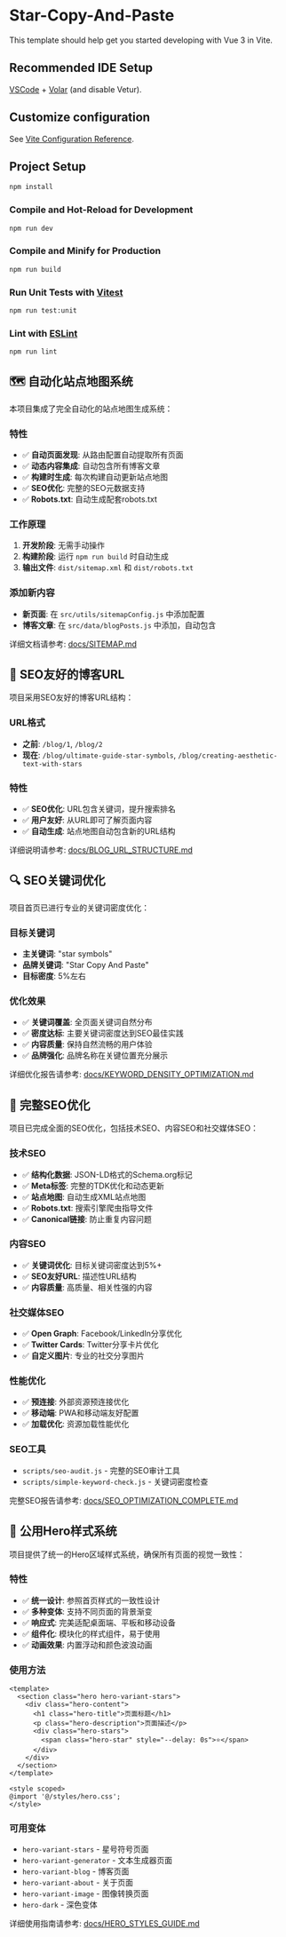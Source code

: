 # Star-Copy-And-Paste

This template should help get you started developing with Vue 3 in Vite.

## Recommended IDE Setup

[VSCode](https://code.visualstudio.com/) + [Volar](https://marketplace.visualstudio.com/items?itemName=Vue.volar) (and disable Vetur).

## Customize configuration

See [Vite Configuration Reference](https://vite.dev/config/).

## Project Setup

```sh
npm install
```

### Compile and Hot-Reload for Development

```sh
npm run dev
```

### Compile and Minify for Production

```sh
npm run build
```

### Run Unit Tests with [Vitest](https://vitest.dev/)

```sh
npm run test:unit
```

### Lint with [ESLint](https://eslint.org/)

```sh
npm run lint
```

## 🗺️ 自动化站点地图系统

本项目集成了完全自动化的站点地图生成系统：

### 特性

- ✅ **自动页面发现**: 从路由配置自动提取所有页面
- ✅ **动态内容集成**: 自动包含所有博客文章
- ✅ **构建时生成**: 每次构建自动更新站点地图
- ✅ **SEO优化**: 完整的SEO元数据支持
- ✅ **Robots.txt**: 自动生成配套robots.txt

### 工作原理

1. **开发阶段**: 无需手动操作
2. **构建阶段**: 运行 `npm run build` 时自动生成
3. **输出文件**: `dist/sitemap.xml` 和 `dist/robots.txt`

### 添加新内容

- **新页面**: 在 `src/utils/sitemapConfig.js` 中添加配置
- **博客文章**: 在 `src/data/blogPosts.js` 中添加，自动包含

详细文档请参考: [docs/SITEMAP.md](docs/SITEMAP.md)

## 📝 SEO友好的博客URL

项目采用SEO友好的博客URL结构：

### URL格式

- **之前**: `/blog/1`, `/blog/2`
- **现在**: `/blog/ultimate-guide-star-symbols`, `/blog/creating-aesthetic-text-with-stars`

### 特性

- ✅ **SEO优化**: URL包含关键词，提升搜索排名
- ✅ **用户友好**: 从URL即可了解页面内容
- ✅ **自动生成**: 站点地图自动包含新的URL结构

详细说明请参考: [docs/BLOG_URL_STRUCTURE.md](docs/BLOG_URL_STRUCTURE.md)

## 🔍 SEO关键词优化

项目首页已进行专业的关键词密度优化：

### 目标关键词

- **主关键词**: "star symbols"
- **品牌关键词**: "Star Copy And Paste"
- **目标密度**: 5%左右

### 优化效果

- ✅ **关键词覆盖**: 全页面关键词自然分布
- ✅ **密度达标**: 主要关键词密度达到SEO最佳实践
- ✅ **内容质量**: 保持自然流畅的用户体验
- ✅ **品牌强化**: 品牌名称在关键位置充分展示

详细优化报告请参考: [docs/KEYWORD_DENSITY_OPTIMIZATION.md](docs/KEYWORD_DENSITY_OPTIMIZATION.md)

## 🚀 完整SEO优化

项目已完成全面的SEO优化，包括技术SEO、内容SEO和社交媒体SEO：

### 技术SEO

- ✅ **结构化数据**: JSON-LD格式的Schema.org标记
- ✅ **Meta标签**: 完整的TDK优化和动态更新
- ✅ **站点地图**: 自动生成XML站点地图
- ✅ **Robots.txt**: 搜索引擎爬虫指导文件
- ✅ **Canonical链接**: 防止重复内容问题

### 内容SEO

- ✅ **关键词优化**: 目标关键词密度达到5%+
- ✅ **SEO友好URL**: 描述性URL结构
- ✅ **内容质量**: 高质量、相关性强的内容

### 社交媒体SEO

- ✅ **Open Graph**: Facebook/LinkedIn分享优化
- ✅ **Twitter Cards**: Twitter分享卡片优化
- ✅ **自定义图片**: 专业的社交分享图片

### 性能优化

- ✅ **预连接**: 外部资源预连接优化
- ✅ **移动端**: PWA和移动端友好配置
- ✅ **加载优化**: 资源加载性能优化

### SEO工具

- `scripts/seo-audit.js` - 完整的SEO审计工具
- `scripts/simple-keyword-check.js` - 关键词密度检查

完整SEO报告请参考: [docs/SEO_OPTIMIZATION_COMPLETE.md](docs/SEO_OPTIMIZATION_COMPLETE.md)

## 🎨 公用Hero样式系统

项目提供了统一的Hero区域样式系统，确保所有页面的视觉一致性：

### 特性

- ✅ **统一设计**: 参照首页样式的一致性设计
- ✅ **多种变体**: 支持不同页面的背景渐变
- ✅ **响应式**: 完美适配桌面端、平板和移动设备
- ✅ **组件化**: 模块化的样式组件，易于使用
- ✅ **动画效果**: 内置浮动和颜色波浪动画

### 使用方法

```vue
<template>
  <section class="hero hero-variant-stars">
    <div class="hero-content">
      <h1 class="hero-title">页面标题</h1>
      <p class="hero-description">页面描述</p>
      <div class="hero-stars">
        <span class="hero-star" style="--delay: 0s">⭐</span>
      </div>
    </div>
  </section>
</template>

<style scoped>
@import '@/styles/hero.css';
</style>
```

### 可用变体

- `hero-variant-stars` - 星号符号页面
- `hero-variant-generator` - 文本生成器页面
- `hero-variant-blog` - 博客页面
- `hero-variant-about` - 关于页面
- `hero-variant-image` - 图像转换页面
- `hero-dark` - 深色变体

详细使用指南请参考: [docs/HERO_STYLES_GUIDE.md](docs/HERO_STYLES_GUIDE.md)
